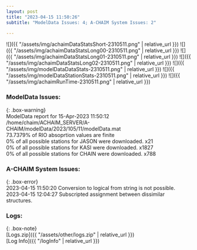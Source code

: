 ```yaml
---
layout: post
title: "2023-04-15 11:50:26"
subtitle: "ModelData Issues: 4; A-CHAIM System Issues: 2"

---
```


![]({{ "/assets/img/achaimDataStatsShort-2310511.png" | relative_url }})
![]({{ "/assets/img/achaimDataStatsLong00-2310511.png" | relative_url }})
![]({{ "/assets/img/achaimDataStatsLong01-2310511.png" | relative_url }})
![]({{ "/assets/img/achaimDataStatsLong02-2310511.png" | relative_url }})
![]({{ "/assets/img/modelDataDataStats-2310511.png" | relative_url }})
![]({{ "/assets/img/modelDataStationStats-2310511.png" | relative_url }})
![]({{ "/assets/img/achaimRunTime-2310511.png" | relative_url }})


### ModelData Issues:  
  
{: .box-warning}  
 ModelData report for 15-Apr-2023 11:50:12   
 /home/chaim/ACHAIM_SERVER/A-CHAIM/modelData/2023/105/11/modelData.mat   
 73.7379% of RIO absoprtion values are finite   
 0% of all possible stations for JASON were downloaded. x21   
 0% of all possible stations for KASI were downloaded. x1827   
 0% of all possible stations for CHAIN were downloaded. x788   
  
### A-CHAIM System Issues:  
  
{: .box-error}  
2023-04-15 11:50:20 Conversion to logical from string is not possible.  
2023-04-15 12:04:27 Subscripted assignment between dissimilar structures.  

### Logs:  
  
{: .box-note}  
[Logs.zip]({{ "/assets/other/logs.zip" | relative_url }})  
[Log Info]({{ "/logInfo" | relative_url }})  
